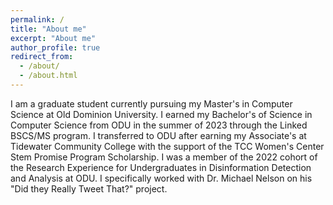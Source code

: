 ```yaml
---
permalink: /
title: "About me"
excerpt: "About me"
author_profile: true
redirect_from: 
  - /about/
  - /about.html
---
```


I am a graduate student currently pursuing my Master's in Computer Science at Old Dominion University. I earned my Bachelor's of Science in Computer Science from ODU in the summer of 2023 through the Linked BSCS/MS program. I transferred to ODU after earning my Associate's at Tidewater Community College with the support of the TCC Women's Center Stem Promise Program Scholarship. I was a member of the 2022 cohort of the Research Experience for Undergraduates in Disinformation Detection and Analysis at ODU. I specifically worked with Dr. Michael Nelson on his "Did they Really Tweet That?" project. 
